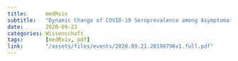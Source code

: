 ```yaml
---
title:      medRxiv
subtitle:   "Dynamic Change of COVID-19 Seroprevalence among Asymptomatic Population in Tokyo during the Second Wave"
date:       2020-09-23
categories: Wissenschaft
tags:       [medRxiv, pdf]
link:       "/assets/files/events/2020.09.21.20198796v1.full.pdf"
---
```


